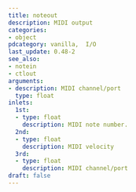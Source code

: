 ```yaml
---
title: noteout
description: MIDI output
categories:
- object
pdcategory: vanilla,  I/O 
last_update: 0.48-2
see_also:
- notein
- ctlout
arguments:
- description: MIDI channel/port
  type: float
inlets:
  1st:
  - type: float
    description: MIDI note number.
  2nd:
  - type: float
    description: MIDI velocity
  3rd:
  - type: float
    description: MIDI channel/port
draft: false
---
```


